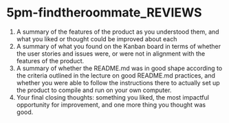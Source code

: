 # 5pm-findtheroommate_REVIEWS

  1.  A summary of the features of the product as you understood them, and what you liked or thought could be improved about each
  2.    A summary of what you found on the Kanban board in terms of whether the user stories and issues were, or were not in alignment with the features of the product.
  3.   A summary of whether the README.md was in good shape according to the criteria outlined in the lecture on good README.md practices, and whether you were able to follow the instructions there to actually set up the product to compile and run on your own computer.
  4. Your final closing thoughts: something you liked, the most impactful opportunity for improvement, and one more thing you thought was good.
